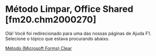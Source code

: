 
# Método Limpar, Office Shared [fm20.chm2000270]

Olá! Você foi redirecionado para uma das nossas páginas de Ajuda F1. Selecione o tópico que estava procurando abaixo.

[Método (Microsoft Forms) Clear](http://msdn.microsoft.com/library/c0fe2f8c-1af1-6977-e794-38f9fa40deac%28Office.15%29.aspx)
